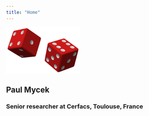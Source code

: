 ```yaml
---
title: "Home"
---
```


<img src="images/dice.svg" width="40%" class="center">

## Paul Mycek
### Senior researcher at Cerfacs, Toulouse, France
